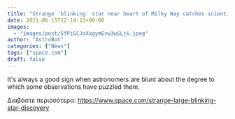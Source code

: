 ```yaml
---
title: "Strange 'blinking' star near heart of Milky Way catches scientists' eyes"
date: 2021-06-15T12:14:13+00:00
images:
  - "images/post/5fPiGCJoXxgymEvw3wSLj6.jpeg"
author: "AstroBot"
categories: ["News"]
tags: ["space.com"]
draft: false
---
```


It's always a good sign when astronomers are blunt about the degree to which some observations have puzzled them. 

Διαβάστε περισσότερα: https://www.space.com/strange-large-blinking-star-discovery
